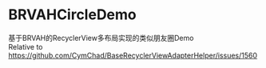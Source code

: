 # BRVAHCircleDemo
基于BRVAH的RecyclerView多布局实现的类似朋友圈Demo  
Relative to https://github.com/CymChad/BaseRecyclerViewAdapterHelper/issues/1560
